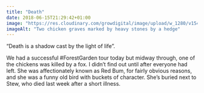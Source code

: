 ```yaml
---
title: "Death"
date: 2018-06-15T21:29:42+01:00
image: "https://res.cloudinary.com/growdigital/image/upload/w_1280/v1544219960/graves-28947837808.jpg"
imageAlt: "Two chicken graves marked by heavy stones by a hedge"
---
```


“Death is a shadow cast by the light of life”.

We had a successful #ForestGarden tour today but midway through, one of the chickens was killed by a fox. I didn’t find out until after everyone had left. She was affectionately known as Red Bum, for fairly obvious reasons, and she was a funny old bird with buckets of character. She’s buried next to Stew, who died last week after a short illness.
